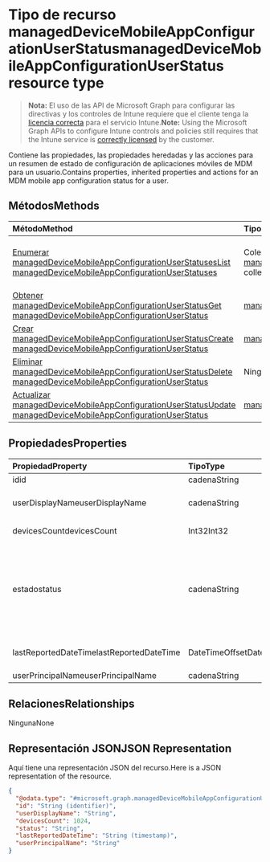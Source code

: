 # <a name="manageddevicemobileappconfigurationuserstatus-resource-type"></a><span data-ttu-id="8c46b-101">Tipo de recurso managedDeviceMobileAppConfigurationUserStatus</span><span class="sxs-lookup"><span data-stu-id="8c46b-101">managedDeviceMobileAppConfigurationUserStatus resource type</span></span>

> <span data-ttu-id="8c46b-102">**Nota:** El uso de las API de Microsoft Graph para configurar las directivas y los controles de Intune requiere que el cliente tenga la [licencia correcta](https://go.microsoft.com/fwlink/?linkid=839381) para el servicio Intune.</span><span class="sxs-lookup"><span data-stu-id="8c46b-102">**Note:** Using the Microsoft Graph APIs to configure Intune controls and policies still requires that the Intune service is [correctly licensed](https://go.microsoft.com/fwlink/?linkid=839381) by the customer.</span></span>

<span data-ttu-id="8c46b-103">Contiene las propiedades, las propiedades heredadas y las acciones para un resumen de estado de configuración de aplicaciones móviles de MDM para un usuario.</span><span class="sxs-lookup"><span data-stu-id="8c46b-103">Contains properties, inherited properties and actions for an MDM mobile app configuration status for a user.</span></span>
## <a name="methods"></a><span data-ttu-id="8c46b-104">Métodos</span><span class="sxs-lookup"><span data-stu-id="8c46b-104">Methods</span></span>
|<span data-ttu-id="8c46b-105">Método</span><span class="sxs-lookup"><span data-stu-id="8c46b-105">Method</span></span>|<span data-ttu-id="8c46b-106">Tipo de valor devuelto</span><span class="sxs-lookup"><span data-stu-id="8c46b-106">Return Type</span></span>|<span data-ttu-id="8c46b-107">Descripción</span><span class="sxs-lookup"><span data-stu-id="8c46b-107">Description</span></span>|
|:---|:---|:---|
|[<span data-ttu-id="8c46b-108">Enumerar managedDeviceMobileAppConfigurationUserStatuses</span><span class="sxs-lookup"><span data-stu-id="8c46b-108">List managedDeviceMobileAppConfigurationUserStatuses</span></span>](../api/intune_apps_manageddevicemobileappconfigurationuserstatus_list.md)|<span data-ttu-id="8c46b-109">Colección [managedDeviceMobileAppConfigurationUserStatus](../resources/intune_apps_manageddevicemobileappconfigurationuserstatus.md)</span><span class="sxs-lookup"><span data-stu-id="8c46b-109">[managedDeviceMobileAppConfigurationUserStatus](../resources/intune_apps_manageddevicemobileappconfigurationuserstatus.md) collection</span></span>|<span data-ttu-id="8c46b-110">Enumere las propiedades y las relaciones de los objetos [managedDeviceMobileAppConfigurationUserStatus](../resources/intune_apps_manageddevicemobileappconfigurationuserstatus.md).</span><span class="sxs-lookup"><span data-stu-id="8c46b-110">List properties and relationships of the [managedDeviceMobileAppConfigurationUserStatus](../resources/intune_apps_manageddevicemobileappconfigurationuserstatus.md) objects.</span></span>|
|[<span data-ttu-id="8c46b-111">Obtener managedDeviceMobileAppConfigurationUserStatus</span><span class="sxs-lookup"><span data-stu-id="8c46b-111">Get managedDeviceMobileAppConfigurationUserStatus</span></span>](../api/intune_apps_manageddevicemobileappconfigurationuserstatus_get.md)|[<span data-ttu-id="8c46b-112">managedDeviceMobileAppConfigurationUserStatus</span><span class="sxs-lookup"><span data-stu-id="8c46b-112">managedDeviceMobileAppConfigurationUserStatus</span></span>](../resources/intune_apps_manageddevicemobileappconfigurationuserstatus.md)|<span data-ttu-id="8c46b-113">Lea las propiedades y las relaciones del objeto [managedDeviceMobileAppConfigurationUserStatus](../resources/intune_apps_manageddevicemobileappconfigurationuserstatus.md).</span><span class="sxs-lookup"><span data-stu-id="8c46b-113">Read properties and relationships of [plannerPlanDetails](../resources/intune_apps_manageddevicemobileappconfigurationuserstatus.md) object.</span></span>|
|[<span data-ttu-id="8c46b-114">Crear managedDeviceMobileAppConfigurationUserStatus</span><span class="sxs-lookup"><span data-stu-id="8c46b-114">Create managedDeviceMobileAppConfigurationUserStatus</span></span>](../api/intune_apps_manageddevicemobileappconfigurationuserstatus_create.md)|[<span data-ttu-id="8c46b-115">managedDeviceMobileAppConfigurationUserStatus</span><span class="sxs-lookup"><span data-stu-id="8c46b-115">managedDeviceMobileAppConfigurationUserStatus</span></span>](../resources/intune_apps_manageddevicemobileappconfigurationuserstatus.md)|<span data-ttu-id="8c46b-116">Cree un objeto [managedDeviceMobileAppConfigurationUserStatus](../resources/intune_apps_manageddevicemobileappconfigurationuserstatus.md).</span><span class="sxs-lookup"><span data-stu-id="8c46b-116">Create a new [plannerBucket](../resources/intune_apps_manageddevicemobileappconfigurationuserstatus.md) object.</span></span>|
|[<span data-ttu-id="8c46b-117">Eliminar managedDeviceMobileAppConfigurationUserStatus</span><span class="sxs-lookup"><span data-stu-id="8c46b-117">Delete managedDeviceMobileAppConfigurationUserStatus</span></span>](../api/intune_apps_manageddevicemobileappconfigurationuserstatus_delete.md)|<span data-ttu-id="8c46b-118">Ninguna</span><span class="sxs-lookup"><span data-stu-id="8c46b-118">None</span></span>|<span data-ttu-id="8c46b-119">Elimina un [managedDeviceMobileAppConfigurationUserStatus](../resources/intune_apps_manageddevicemobileappconfigurationuserstatus.md)</span><span class="sxs-lookup"><span data-stu-id="8c46b-119">Deletes a [managedDeviceMobileAppConfigurationUserStatus](../resources/intune_apps_manageddevicemobileappconfigurationuserstatus.md).</span></span>|
|[<span data-ttu-id="8c46b-120">Actualizar managedDeviceMobileAppConfigurationUserStatus</span><span class="sxs-lookup"><span data-stu-id="8c46b-120">Update managedDeviceMobileAppConfigurationUserStatus</span></span>](../api/intune_apps_manageddevicemobileappconfigurationuserstatus_update.md)|[<span data-ttu-id="8c46b-121">managedDeviceMobileAppConfigurationUserStatus</span><span class="sxs-lookup"><span data-stu-id="8c46b-121">managedDeviceMobileAppConfigurationUserStatus</span></span>](../resources/intune_apps_manageddevicemobileappconfigurationuserstatus.md)|<span data-ttu-id="8c46b-122">Actualice las propiedades de un objeto [managedDeviceMobileAppConfigurationUserStatus](../resources/intune_apps_manageddevicemobileappconfigurationuserstatus.md).</span><span class="sxs-lookup"><span data-stu-id="8c46b-122">Update the properties of a [calendar](../resources/intune_apps_manageddevicemobileappconfigurationuserstatus.md) object.</span></span>|

## <a name="properties"></a><span data-ttu-id="8c46b-123">Propiedades</span><span class="sxs-lookup"><span data-stu-id="8c46b-123">Properties</span></span>
|<span data-ttu-id="8c46b-124">Propiedad</span><span class="sxs-lookup"><span data-stu-id="8c46b-124">Property</span></span>|<span data-ttu-id="8c46b-125">Tipo</span><span class="sxs-lookup"><span data-stu-id="8c46b-125">Type</span></span>|<span data-ttu-id="8c46b-126">Descripción</span><span class="sxs-lookup"><span data-stu-id="8c46b-126">Description</span></span>|
|:---|:---|:---|
|<span data-ttu-id="8c46b-127">id</span><span class="sxs-lookup"><span data-stu-id="8c46b-127">id</span></span>|<span data-ttu-id="8c46b-128">cadena</span><span class="sxs-lookup"><span data-stu-id="8c46b-128">String</span></span>|<span data-ttu-id="8c46b-129">Clave de la entidad.</span><span class="sxs-lookup"><span data-stu-id="8c46b-129">Key of the setting.</span></span>|
|<span data-ttu-id="8c46b-130">userDisplayName</span><span class="sxs-lookup"><span data-stu-id="8c46b-130">userDisplayName</span></span>|<span data-ttu-id="8c46b-131">cadena</span><span class="sxs-lookup"><span data-stu-id="8c46b-131">String</span></span>|<span data-ttu-id="8c46b-132">Nombre de usuario de DevicePolicyStatus.</span><span class="sxs-lookup"><span data-stu-id="8c46b-132">User name of the DevicePolicyStatus.</span></span>|
|<span data-ttu-id="8c46b-133">devicesCount</span><span class="sxs-lookup"><span data-stu-id="8c46b-133">devicesCount</span></span>|<span data-ttu-id="8c46b-134">Int32</span><span class="sxs-lookup"><span data-stu-id="8c46b-134">Int32</span></span>|<span data-ttu-id="8c46b-135">Número de dispositivos para dicho usuario.</span><span class="sxs-lookup"><span data-stu-id="8c46b-135">Devices count for that user.</span></span>|
|<span data-ttu-id="8c46b-136">estado</span><span class="sxs-lookup"><span data-stu-id="8c46b-136">status</span></span>|<span data-ttu-id="8c46b-137">cadena</span><span class="sxs-lookup"><span data-stu-id="8c46b-137">String</span></span>|<span data-ttu-id="8c46b-138">Estado de cumplimiento del informe de directiva.</span><span class="sxs-lookup"><span data-stu-id="8c46b-138">Compliance status of the policy report.</span></span> <span data-ttu-id="8c46b-139">Los valores posibles son: `unknown`, `notApplicable`, `compliant`, `remediated`, `nonCompliant`, `error` y `conflict`.</span><span class="sxs-lookup"><span data-stu-id="8c46b-139">Possible values are: `unknown`, `notApplicable`, `compliant`, `remediated`, `nonCompliant`, `error`, `conflict`.</span></span>|
|<span data-ttu-id="8c46b-140">lastReportedDateTime</span><span class="sxs-lookup"><span data-stu-id="8c46b-140">lastReportedDateTime</span></span>|<span data-ttu-id="8c46b-141">DateTimeOffset</span><span class="sxs-lookup"><span data-stu-id="8c46b-141">DateTimeOffset</span></span>|<span data-ttu-id="8c46b-142">Fecha y hora de la última modificación del informe de directiva.</span><span class="sxs-lookup"><span data-stu-id="8c46b-142">Last modified date time of the policy report.</span></span>|
|<span data-ttu-id="8c46b-143">userPrincipalName</span><span class="sxs-lookup"><span data-stu-id="8c46b-143">userPrincipalName</span></span>|<span data-ttu-id="8c46b-144">cadena</span><span class="sxs-lookup"><span data-stu-id="8c46b-144">String</span></span>|<span data-ttu-id="8c46b-145">UserPrincipalName.</span><span class="sxs-lookup"><span data-stu-id="8c46b-145">userPrincipalName</span></span>|

## <a name="relationships"></a><span data-ttu-id="8c46b-146">Relaciones</span><span class="sxs-lookup"><span data-stu-id="8c46b-146">Relationships</span></span>
<span data-ttu-id="8c46b-147">Ninguna</span><span class="sxs-lookup"><span data-stu-id="8c46b-147">None</span></span>
## <a name="json-representation"></a><span data-ttu-id="8c46b-148">Representación JSON</span><span class="sxs-lookup"><span data-stu-id="8c46b-148">JSON Representation</span></span>
<span data-ttu-id="8c46b-149">Aquí tiene una representación JSON del recurso.</span><span class="sxs-lookup"><span data-stu-id="8c46b-149">Here is a JSON representation of the resource.</span></span>
<!-- {
  "blockType": "resource",
  "keyProperty": "id",
  "@odata.type": "microsoft.graph.managedDeviceMobileAppConfigurationUserStatus"
}
-->
``` json
{
  "@odata.type": "#microsoft.graph.managedDeviceMobileAppConfigurationUserStatus",
  "id": "String (identifier)",
  "userDisplayName": "String",
  "devicesCount": 1024,
  "status": "String",
  "lastReportedDateTime": "String (timestamp)",
  "userPrincipalName": "String"
}
```



